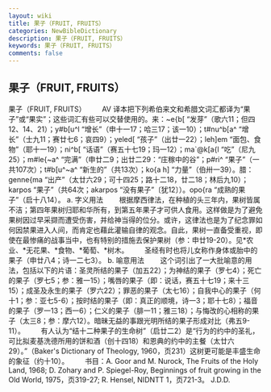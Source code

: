 ```yaml
---
layout: wiki
title: 果子（FRUIT, FRUITS）
categories: NewBibleDictionary
description: 果子（FRUIT, FRUITS）
keywords: 果子（FRUIT, FRUITS）
comments: false
---
```


## 果子（FRUIT, FRUITS）



果子（FRUIT, FRUITS）
　　AV 译本把下列希伯来文和希腊文词汇都译为“果子”或“果实”；这些词汇有些可以交替使用的。来：~e{b[ “发芽”（歌六11；但四12、14、21）；y#b[u^l “增长”（申十一17；哈三17；该一10）；t#nu^b[a^ “增长”（士九11；赛廿七6；哀四9）；yeled[ “孩子”（出廿一22）；leh]em “面包、食物”（耶十一19）；ni^b[ “话语”（赛五十七19；玛一12）；ma`@k[a{l “吃”（尼九25）；m#le{~a^ “完满”（申廿二9；出廿二29：“庄稼中的谷”；p#ri^ “果子”（一共107次）；t#b[u^~a^ “新生的”（共13次）；ko{a h] “力量”（伯卅一39）。腊：genne{ma “出产”（太廿六29；可十四25；路十二18，廿二18；林后九10）；karpos “果子”（共64次；akarpos “没有果子”〔犹12〕）。opo{ra “成熟的果子”（启十八14）。
a. 字义用法
　　根据摩西律法，在种植的头三年内，果树皆属不洁；第四年果树归耶和华所有，到第五年果子才可供人食用。这样做是为了避免果树因过早采撷而遭受伤害，并给神当得的位分。或许，这律法也是为了纪念罪如何因禁果进入人间，而肯定也藉此灌输自律的观念。自此，果树一直备受重视，即使在最惨痛的战事当中，也有特别的措施去保护果树（参：申廿19-20）。见*农业、*无花果、*食物、*葡萄、*树木。
　　圣经有时也将儿女称作身体或胎中的果子（申廿八4；诗一二七3）。
b. 喻意用法
　　这个词引出了一大批喻意的用法，包括以下的片语：圣灵所结的果子（加五22）；为神结的果子（罗七4）；死亡的果子（罗七5；参：雅一15）；嘴唇的果子（即：说话，赛五十七19；来十三15）；成圣及永生的果子（罗六22）；罪恶的果子（太七16）；自我中心的果子（何十1；参：亚七5-6）；按时结的果子（即：真正的顺境，诗一3；耶十七8）；福音的果子（罗一13；西一6）；仁义的果子（腓一11；雅三18）；与悔改的心相称的果子（太三8；参：摩六12）。暗昧无益的事跟光明所结的果子形成对比（弗五9-11）。
　　有人认为“结十二种果子的生命树”（启廿二2）是“行为的约中的圣礼，可比拟麦基洗德所用的饼和酒（创十四18）和恩典的约中的主餐（太廿六29）。”（Baker's Dictionary of Theology, 1960，页231）这树更可能是丰盛生命的象征（约十10）。
　　书目：A. Goor and M. Nurock, The Fruits of the Holy Land, 1968; D.
Zohary and P. Spiegel-Roy, Beginnings of
fruit growing in the Old World, 1975，页319-27; R. Hensel, NIDNTT 1，页721-3。
J.D.D.




